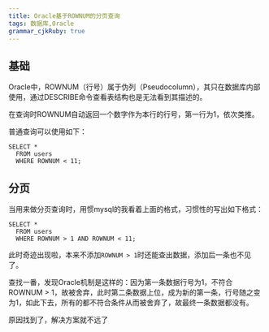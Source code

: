 ```yaml
---
title: Oracle基于ROWNUM的分页查询 
tags: 数据库,Oracle
grammar_cjkRuby: true
---
```


## 基础
Oracle中，ROWNUM（行号）属于伪列（Pseudocolumn），其只在数据库内部使用，通过DESCRIBE命令查看表结构也是无法看到其描述的。

在查询时ROWNUM自动返回一个数字作为本行的行号，第一行为1，依次类推。

普通查询可以使用如下：
```
SELECT *
  FROM users
  WHERE ROWNUM < 11;
```
## 分页
当用来做分页查询时，用惯mysql的我看着上面的格式，习惯性的写出如下格式：

```
SELECT *
  FROM users
  WHERE ROWNUM > 1 AND ROWNUM < 11;
```
此时奇迹出现啦，本来不添加```ROWNUM > 1```时还能查出数据，添加后一条也不见了。

查找一番，发现Oracle机制是这样的：因为第一条数据行号为1，不符合ROWNUM > 1，故被舍弃，此时第二条数据上位，成为新的第一条，行号随之变为1，如此下去，所有的都不符合条件从而被舍弃了，故最终一条数据都没有。

原因找到了，解决方案就不远了






